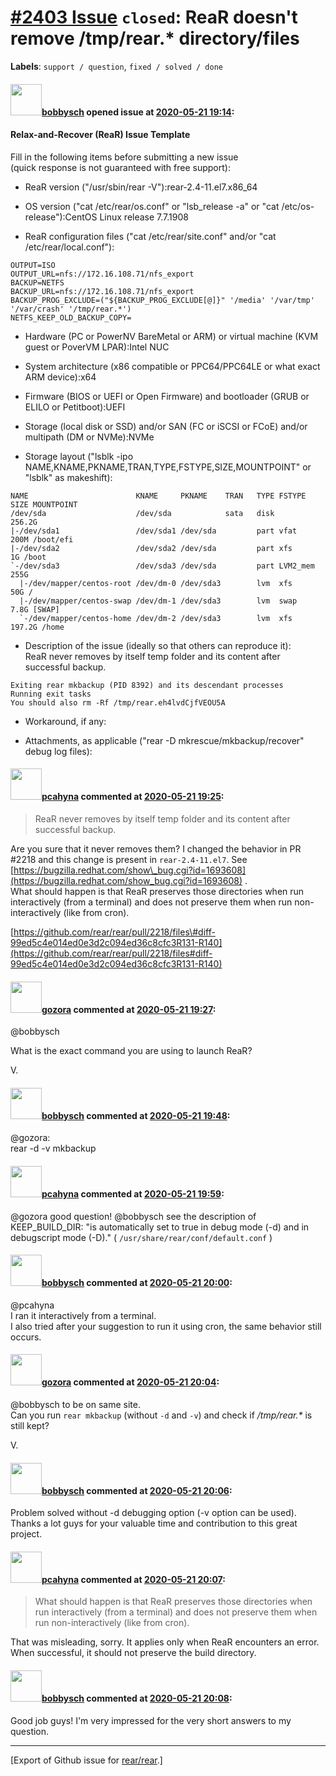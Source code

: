 [\#2403 Issue](https://github.com/rear/rear/issues/2403) `closed`: ReaR doesn't remove /tmp/rear.\* directory/files
===================================================================================================================

**Labels**: `support / question`, `fixed / solved / done`

#### <img src="https://avatars.githubusercontent.com/u/10080562?v=4" width="50">[bobbysch](https://github.com/bobbysch) opened issue at [2020-05-21 19:14](https://github.com/rear/rear/issues/2403):

#### Relax-and-Recover (ReaR) Issue Template

Fill in the following items before submitting a new issue  
(quick response is not guaranteed with free support):

-   ReaR version ("/usr/sbin/rear -V"):rear-2.4-11.el7.x86\_64

-   OS version ("cat /etc/rear/os.conf" or "lsb\_release -a" or "cat
    /etc/os-release"):CentOS Linux release 7.7.1908

-   ReaR configuration files ("cat /etc/rear/site.conf" and/or "cat
    /etc/rear/local.conf"):

<!-- -->

    OUTPUT=ISO
    OUTPUT_URL=nfs://172.16.108.71/nfs_export
    BACKUP=NETFS
    BACKUP_URL=nfs://172.16.108.71/nfs_export
    BACKUP_PROG_EXCLUDE=("${BACKUP_PROG_EXCLUDE[@]}" '/media' '/var/tmp' '/var/crash' '/tmp/rear.*')
    NETFS_KEEP_OLD_BACKUP_COPY=

-   Hardware (PC or PowerNV BareMetal or ARM) or virtual machine (KVM
    guest or PoverVM LPAR):Intel NUC

-   System architecture (x86 compatible or PPC64/PPC64LE or what exact
    ARM device):x64

-   Firmware (BIOS or UEFI or Open Firmware) and bootloader (GRUB or
    ELILO or Petitboot):UEFI

-   Storage (local disk or SSD) and/or SAN (FC or iSCSI or FCoE) and/or
    multipath (DM or NVMe):NVMe

-   Storage layout ("lsblk -ipo
    NAME,KNAME,PKNAME,TRAN,TYPE,FSTYPE,SIZE,MOUNTPOINT" or "lsblk" as
    makeshift):

<!-- -->

    NAME                        KNAME     PKNAME    TRAN   TYPE FSTYPE     SIZE MOUNTPOINT
    /dev/sda                    /dev/sda            sata   disk          256.2G
    |-/dev/sda1                 /dev/sda1 /dev/sda         part vfat       200M /boot/efi
    |-/dev/sda2                 /dev/sda2 /dev/sda         part xfs          1G /boot
    `-/dev/sda3                 /dev/sda3 /dev/sda         part LVM2_mem   255G
      |-/dev/mapper/centos-root /dev/dm-0 /dev/sda3        lvm  xfs         50G /
      |-/dev/mapper/centos-swap /dev/dm-1 /dev/sda3        lvm  swap       7.8G [SWAP]
      `-/dev/mapper/centos-home /dev/dm-2 /dev/sda3        lvm  xfs      197.2G /home

-   Description of the issue (ideally so that others can reproduce
    it):  
    ReaR never removes by itself temp folder and its content after
    successful backup.

<!-- -->

    Exiting rear mkbackup (PID 8392) and its descendant processes
    Running exit tasks
    You should also rm -Rf /tmp/rear.eh4lvdCjfVEOU5A

-   Workaround, if any:

-   Attachments, as applicable ("rear -D mkrescue/mkbackup/recover"
    debug log files):

#### <img src="https://avatars.githubusercontent.com/u/26300485?u=9105d243bc9f7ade463a3e52e8dd13fa67837158&v=4" width="50">[pcahyna](https://github.com/pcahyna) commented at [2020-05-21 19:25](https://github.com/rear/rear/issues/2403#issuecomment-632297740):

> ReaR never removes by itself temp folder and its content after
> successful backup.

Are you sure that it never removes them? I changed the behavior in PR
\#2218 and this change is present in `rear-2.4-11.el7`. See
[https://bugzilla.redhat.com/show\_bug.cgi?id=1693608](https://bugzilla.redhat.com/show_bug.cgi?id=1693608)
.  
What should happen is that ReaR preserves those directories when run
interactively (from a terminal) and does not preserve them when run
non-interactively (like from cron).

[https://github.com/rear/rear/pull/2218/files\#diff-99ed5c4e014ed0e3d2c094ed36c8cfc3R131-R140](https://github.com/rear/rear/pull/2218/files#diff-99ed5c4e014ed0e3d2c094ed36c8cfc3R131-R140)

#### <img src="https://avatars.githubusercontent.com/u/12116358?u=1c5ba9dcee5ca3082f03029a7fbe647efd30eb49&v=4" width="50">[gozora](https://github.com/gozora) commented at [2020-05-21 19:27](https://github.com/rear/rear/issues/2403#issuecomment-632298988):

@bobbysch

What is the exact command you are using to launch ReaR?

V.

#### <img src="https://avatars.githubusercontent.com/u/10080562?v=4" width="50">[bobbysch](https://github.com/bobbysch) commented at [2020-05-21 19:48](https://github.com/rear/rear/issues/2403#issuecomment-632308114):

@gozora:  
rear -d -v mkbackup

#### <img src="https://avatars.githubusercontent.com/u/26300485?u=9105d243bc9f7ade463a3e52e8dd13fa67837158&v=4" width="50">[pcahyna](https://github.com/pcahyna) commented at [2020-05-21 19:59](https://github.com/rear/rear/issues/2403#issuecomment-632312576):

@gozora good question! @bobbysch see the description of
KEEP\_BUILD\_DIR: "is automatically set to true in debug mode (-d) and
in debugscript mode (-D)." ( `/usr/share/rear/conf/default.conf` )

#### <img src="https://avatars.githubusercontent.com/u/10080562?v=4" width="50">[bobbysch](https://github.com/bobbysch) commented at [2020-05-21 20:00](https://github.com/rear/rear/issues/2403#issuecomment-632313136):

@pcahyna  
I ran it interactively from a terminal.  
I also tried after your suggestion to run it using cron, the same
behavior still occurs.

#### <img src="https://avatars.githubusercontent.com/u/12116358?u=1c5ba9dcee5ca3082f03029a7fbe647efd30eb49&v=4" width="50">[gozora](https://github.com/gozora) commented at [2020-05-21 20:04](https://github.com/rear/rear/issues/2403#issuecomment-632314998):

@bobbysch to be on same site.  
Can you run `rear mkbackup` (without `-d` and `-v`) and check if
*/tmp/rear.\** is still kept?

V.

#### <img src="https://avatars.githubusercontent.com/u/10080562?v=4" width="50">[bobbysch](https://github.com/bobbysch) commented at [2020-05-21 20:06](https://github.com/rear/rear/issues/2403#issuecomment-632315684):

Problem solved without -d debugging option (-v option can be used).  
Thanks a lot guys for your valuable time and contribution to this great
project.

#### <img src="https://avatars.githubusercontent.com/u/26300485?u=9105d243bc9f7ade463a3e52e8dd13fa67837158&v=4" width="50">[pcahyna](https://github.com/pcahyna) commented at [2020-05-21 20:07](https://github.com/rear/rear/issues/2403#issuecomment-632316002):

> What should happen is that ReaR preserves those directories when run
> interactively (from a terminal) and does not preserve them when run
> non-interactively (like from cron).

That was misleading, sorry. It applies only when ReaR encounters an
error. When successful, it should not preserve the build directory.

#### <img src="https://avatars.githubusercontent.com/u/10080562?v=4" width="50">[bobbysch](https://github.com/bobbysch) commented at [2020-05-21 20:08](https://github.com/rear/rear/issues/2403#issuecomment-632316660):

Good job guys! I'm very impressed for the very short answers to my
question.

------------------------------------------------------------------------

\[Export of Github issue for
[rear/rear](https://github.com/rear/rear).\]
